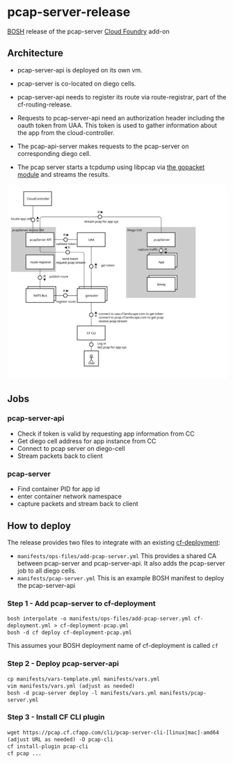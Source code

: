 # pcap-server-release
[BOSH](https://bosh.io/) release of the pcap-server [Cloud Foundry](https://www.cloudfoundry.org/) add-on

## Architecture

* pcap-server-api is deployed on its own vm.
* pcap-server is co-located on diego cells.
* pcap-server-api needs to register its route via route-registrar, part of the cf-routing-release.
* Requests to pcap-server-api need an authorization header including the oauth token from UAA.
  This token is used to gather information about the app from the cloud-controller.
* The pcap-api-server makes requests to the pcap-server on corresponding diego cell.

* The pcap server starts a tcpdump using libpcap via [the gopacket module](https://github.com/google/gopacket) and streams the results.

![alt text](docs/tcpdump-for-cf.svg "tcpdump in cf architecture")

## Jobs

### pcap-server-api

* Check if token is valid by requesting app information from CC
* Get diego cell address for app instance from CC
* Connect to pcap server on diego-cell
* Stream packets back to client

### pcap-server

* Find container PID for app id
* enter container network namespace
* capture packets and stream back to client

## How to deploy
The release provides two files to integrate with an 
existing [cf-deployment](https://github.com/cloudfoundry/cf-deployment):
* `manifests/ops-files/add-pcap-server.yml` This provides a shared CA between pcap-server and pcap-server-api. It also adds the pcap-server job to all diego cells.
* `manifests/pcap-server.yml` This is an example BOSH manifest to deploy the pcap-server-api

### Step 1 - Add pcap-server to cf-deployment
```
bosh interpolate -o manifests/ops-files/add-pcap-server.yml cf-deployment.yml > cf-deployment-pcap.yml
bosh -d cf deploy cf-deployment-pcap.yml
```
This assumes your BOSH deployment name of cf-deployment is called `cf`

### Step 2 - Deploy pcap-server-api
```
cp manifests/vars-template.yml manifests/vars.yml
vim manifests/vars.yml (adjust as needed)
bosh -d pcap-server deploy -l manifests/vars.yml manifests/pcap-server.yml
```
### Step 3 - Install CF CLI plugin
```
wget https://pcap.cf.cfapp.com/cli/pcap-server-cli-[linux|mac]-amd64 (adjust URL as needed) -O pcap-cli
cf install-plugin pcap-cli
cf pcap ...
```
